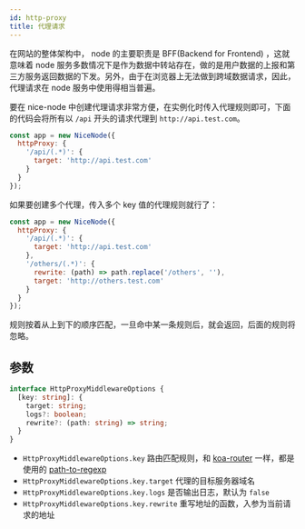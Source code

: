 ```yaml
---
id: http-proxy
title: 代理请求
---
```


在网站的整体架构中， node 的主要职责是 BFF(Backend for Frontend) ，这就意味着 node 服务多数情况下是作为数据中转站存在，做的是用户数据的上报和第三方服务返回数据的下发。另外，由于在浏览器上无法做到跨域数据请求，因此，代理请求在 node 服务中使用得相当普遍。

要在 nice-node 中创建代理请求非常方便，在实例化时传入代理规则即可，下面的代码会将所有以 `/api` 开头的请求代理到 `http://api.test.com`。
```js
const app = new NiceNode({
  httpProxy: {
    '/api/(.*)': {
      target: 'http://api.test.com'
    }
  }
});
```

如果要创建多个代理，传入多个 key 值的代理规则就行了：
```js
const app = new NiceNode({
  httpProxy: {
    '/api/(.*)': {
      target: 'http://api.test.com'
    },
    '/others/(.*)': {
      rewrite: (path) => path.replace('/others', ''),
      target: 'http://others.test.com'
    }
  }
});
```
规则按着从上到下的顺序匹配，一旦命中某一条规则后，就会返回，后面的规则将忽略。

## 参数

```ts
interface HttpProxyMiddlewareOptions {
  [key: string]: {
    target: string;
    logs?: boolean;
    rewrite?: (path: string) => string;
  }
}
```

* `HttpProxyMiddlewareOptions.key` 路由匹配规则，和 [koa-router](https://www.npmjs.com/package/koa-router) 一样，都是使用的  [path-to-regexp](https://www.npmjs.com/package/path-to-regexp)
* `HttpProxyMiddlewareOptions.key.target` 代理的目标服务器域名
* `HttpProxyMiddlewareOptions.key.logs` 是否输出日志，默认为 `false`
* `HttpProxyMiddlewareOptions.key.rewrite` 重写地址的函数，入参为当前请求的地址
